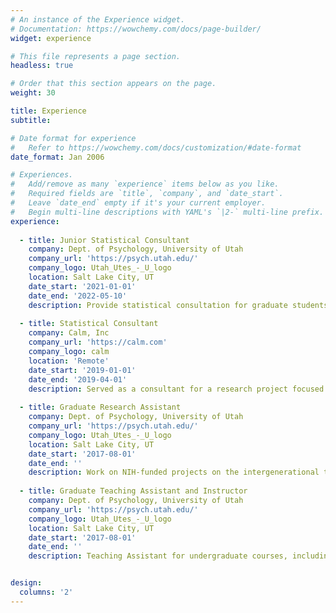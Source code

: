 ```yaml
---
# An instance of the Experience widget.
# Documentation: https://wowchemy.com/docs/page-builder/
widget: experience

# This file represents a page section.
headless: true

# Order that this section appears on the page.
weight: 30

title: Experience
subtitle:

# Date format for experience
#   Refer to https://wowchemy.com/docs/customization/#date-format
date_format: Jan 2006

# Experiences.
#   Add/remove as many `experience` items below as you like.
#   Required fields are `title`, `company`, and `date_start`.
#   Leave `date_end` empty if it's your current employer.
#   Begin multi-line descriptions with YAML's `|2-` multi-line prefix.
experience:
    
  - title: Junior Statistical Consultant
    company: Dept. of Psychology, University of Utah
    company_url: 'https://psych.utah.edu/'
    company_logo: Utah_Utes_-_U_logo
    location: Salt Lake City, UT
    date_start: '2021-01-01'
    date_end: '2022-05-10'
    description: Provide statistical consultation for graduate students and faculty in service of various research project needs. Consultations have involved relatively simple to complex methodological approaches, including linear regression, multilevel modeling, factor analytics, and power analysis.
    
  - title: Statistical Consultant
    company: Calm, Inc
    company_url: 'https://calm.com'
    company_logo: calm
    location: 'Remote'
    date_start: '2019-01-01'
    date_end: '2019-04-01'
    description: Served as a consultant for a research project focused on examining user experiences with a meditation app. Duties included writing and cleaning SPSS syntax and data, running analyses in SPSS, and providing input for future analytic plans.
    
  - title: Graduate Research Assistant
    company: Dept. of Psychology, University of Utah
    company_url: 'https://psych.utah.edu/'
    company_logo: Utah_Utes_-_U_logo
    location: Salt Lake City, UT
    date_start: '2017-08-01'
    date_end: ''
    description: Work on NIH-funded projects on the intergenerational transmission of emotion dysregulation. Served as the lead for the heart rate variability data cleaning team, collected semi-structured interview data from pregnant women, and most recently served as a statistical consultant for graduate student and faculty investigators for the grant.
    
  - title: Graduate Teaching Assistant and Instructor
    company: Dept. of Psychology, University of Utah
    company_url: 'https://psych.utah.edu/'
    company_logo: Utah_Utes_-_U_logo
    location: Salt Lake City, UT
    date_start: '2017-08-01'
    date_end: ''
    description: Teaching Assistant for undergraduate courses, including Introduction to Psychology and Research Methods, as well as a graduate-level course on psychological assessment, whereby I coached grad students through the WAIS-IV. I also served as a Graduate Instructor for the undergraduate courses, Psychology as a Science & Profession and Research Methods.


design:
  columns: '2'
---
```

